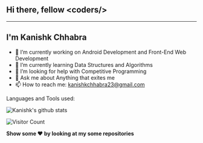 <h2><strong>Hi there, fellow </strong> &#60coders/&#62 </h2>
<hr>
<h2>I'm Kanishk Chhabra </h2>


- 🔭 I’m currently working on Android Development and Front-End Web Development
- 🌱 I’m currently learning Data Structures and Algorithms
- 🤔 I’m looking for help with Competitive Programming
- 💬 Ask me about Anything that exites me
- 📫 How to reach me: kanishkchhabra23@gmail.com

Languages and Tools used:


![Kanishk's github stats](https://github-readme-stats.vercel.app/api?username=mrkc2303)

![Visitor Count](https://profile-counter.glitch.me/mrkc2303/count.svg)

<strong>Show some :heart: by looking at my some repositories</strong>
